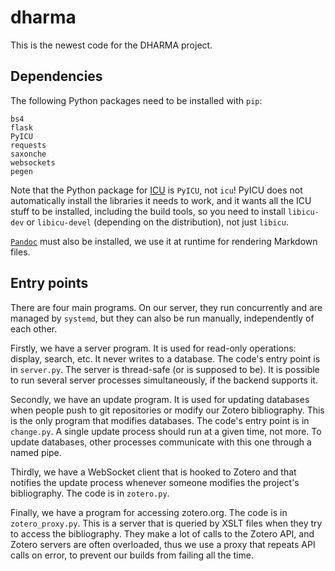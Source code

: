 # dharma

This is the newest code for the DHARMA project.

## Dependencies

The following Python packages need to be installed with `pip`:

	bs4
	flask
	PyICU
	requests
	saxonche
	websockets
	pegen

Note that the Python package for [ICU](https://icu.unicode.org/) is `PyICU`, not
`icu`! PyICU does not automatically install the libraries it needs to work, and
it wants all the ICU stuff to be installed, including the build tools, so you
need to install `libicu-dev` or `libicu-devel` (depending on the distribution),
not just `libicu`.

[`Pandoc`](https://pandoc.org) must also be installed, we use it at runtime
for rendering Markdown files.

##  Entry points

There are four main programs. On our server, they run concurrently and are
managed by `systemd`, but they can also be run manually, independently of
each other.

Firstly, we have a server program. It is used for read-only operations: display,
search, etc. It never writes to a database. The code's entry point is in
`server.py`. The server is thread-safe (or is supposed to be). It is possible to
run several server processes simultaneously, if the backend supports it.

Secondly, we have an update program. It is used for updating databases when
people push to git repositories or modify our Zotero bibliography. This is the
only program that modifies databases. The code's entry point is in `change.py`.
A single update process should run at a given time, not more. To update
databases, other processes communicate with this one through a named pipe.

Thirdly, we have a WebSocket client that is hooked to Zotero and that notifies
the update process whenever someone modifies the project's bibliography. The
code is in `zotero.py`.

Finally, we have a program for accessing zotero.org. The code is in
`zotero_proxy.py`. This is a server that is queried by XSLT files when they try
to access the bibliography. They make a lot of calls to the Zotero API, and
Zotero servers are often overloaded, thus we use a proxy that repeats API calls
on error, to prevent our builds from failing all the time.
